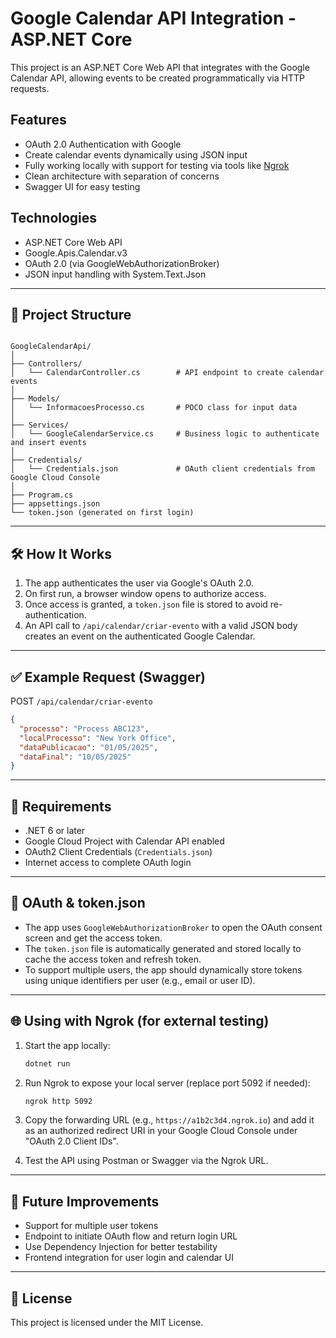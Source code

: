 
# Google Calendar API Integration - ASP.NET Core

This project is an ASP.NET Core Web API that integrates with the Google Calendar API, allowing events to be created programmatically via HTTP requests.

## Features

- OAuth 2.0 Authentication with Google
- Create calendar events dynamically using JSON input
- Fully working locally with support for testing via tools like [Ngrok](https://ngrok.com/)
- Clean architecture with separation of concerns
- Swagger UI for easy testing

## Technologies

- ASP.NET Core Web API
- Google.Apis.Calendar.v3
- OAuth 2.0 (via GoogleWebAuthorizationBroker)
- JSON input handling with System.Text.Json

---

## 📁 Project Structure

```

GoogleCalendarApi/
│
├── Controllers/
│   └── CalendarController.cs        # API endpoint to create calendar events
│
├── Models/
│   └── InformacoesProcesso.cs       # POCO class for input data
│
├── Services/
│   └── GoogleCalendarService.cs     # Business logic to authenticate and insert events
│
├── Credentials/
│   └── Credentials.json             # OAuth client credentials from Google Cloud Console
│
├── Program.cs
├── appsettings.json
└── token.json (generated on first login)

````

---

## 🛠️ How It Works

1. The app authenticates the user via Google's OAuth 2.0.
2. On first run, a browser window opens to authorize access.
3. Once access is granted, a `token.json` file is stored to avoid re-authentication.
4. An API call to `/api/calendar/criar-evento` with a valid JSON body creates an event on the authenticated Google Calendar.

---

## ✅ Example Request (Swagger)

POST `/api/calendar/criar-evento`

```json
{
  "processo": "Process ABC123",
  "localProcesso": "New York Office",
  "dataPublicacao": "01/05/2025",
  "dataFinal": "10/05/2025"
}
````

---

## 📌 Requirements

* .NET 6 or later
* Google Cloud Project with Calendar API enabled
* OAuth2 Client Credentials (`Credentials.json`)
* Internet access to complete OAuth login

---

## 🔐 OAuth & token.json

* The app uses `GoogleWebAuthorizationBroker` to open the OAuth consent screen and get the access token.
* The `token.json` file is automatically generated and stored locally to cache the access token and refresh token.
* To support multiple users, the app should dynamically store tokens using unique identifiers per user (e.g., email or user ID).

---

## 🌐 Using with Ngrok (for external testing)

1. Start the app locally:

   ```bash
   dotnet run
   ```

2. Run Ngrok to expose your local server (replace port 5092 if needed):

   ```bash
   ngrok http 5092
   ```

3. Copy the forwarding URL (e.g., `https://a1b2c3d4.ngrok.io`) and add it as an authorized redirect URI in your Google Cloud Console under "OAuth 2.0 Client IDs".

4. Test the API using Postman or Swagger via the Ngrok URL.

---

## 🚀 Future Improvements

* Support for multiple user tokens
* Endpoint to initiate OAuth flow and return login URL
* Use Dependency Injection for better testability
* Frontend integration for user login and calendar UI

---

## 📄 License

This project is licensed under the MIT License.


